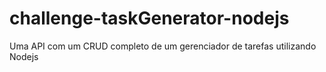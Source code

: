 # challenge-taskGenerator-nodejs
Uma API com um CRUD completo de um gerenciador de tarefas utilizando Nodejs
